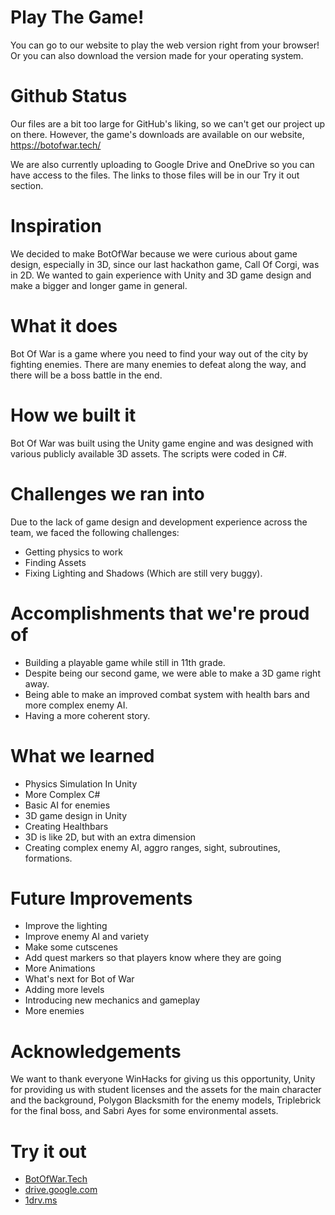 # Play The Game!
You can go to our website to play the web version right from your browser! Or you can also download the version made for your operating system.

# Github Status
Our files are a bit too large for GitHub's liking, so we can't get our project up on there. However, the game's downloads are available on our website, https://botofwar.tech/

We are also currently uploading to Google Drive and OneDrive so you can have access to the files. The links to those files will be in our Try it out section.

# Inspiration
We decided to make BotOfWar because we were curious about game design, especially in 3D, since our last hackathon game, Call Of Corgi, was in 2D. We wanted to gain experience with Unity and 3D game design and make a bigger and longer game in general.

# What it does
Bot Of War is a game where you need to find your way out of the city by fighting enemies. There are many enemies to defeat along the way, and there will be a boss battle in the end.

# How we built it
Bot Of War was built using the Unity game engine and was designed with various publicly available 3D assets. The scripts were coded in C#.

# Challenges we ran into
Due to the lack of game design and development experience across the team, we faced the following challenges:

* Getting physics to work
* Finding Assets
* Fixing Lighting and Shadows (Which are still very buggy).

# Accomplishments that we're proud of
* Building a playable game while still in 11th grade.
* Despite being our second game, we were able to make a 3D game right away.
* Being able to make an improved combat system with health bars and more complex enemy AI.
* Having a more coherent story.

# What we learned
* Physics Simulation In Unity
* More Complex C#
* Basic AI for enemies
* 3D game design in Unity
* Creating Healthbars
* 3D is like 2D, but with an extra dimension
* Creating complex enemy AI, aggro ranges, sight, subroutines, formations.

# Future Improvements
* Improve the lighting
* Improve enemy AI and variety
* Make some cutscenes
* Add quest markers so that players know where they are going
* More Animations
* What's next for Bot of War
* Adding more levels
* Introducing new mechanics and gameplay
* More enemies

# Acknowledgements
We want to thank everyone WinHacks for giving us this opportunity, Unity for providing us with student licenses and the assets for the main character and the background, Polygon Blacksmith for the enemy models, Triplebrick for the final boss, and Sabri Ayes for some environmental assets.

# Try it out
 * [BotOfWar.Tech](https://botofwar.tech/)
 * [drive.google.com](https://drive.google.com/drive/folders/1tf3IK_V6r5JLuNLj45SCe84oFH-6fdAT?usp=sharing)
 *  [1drv.ms](https://1drv.ms/u/s!Aj3-KSMeD-RPi7QsDPo-VZt5Vnaqag?e=DBDDRR)

